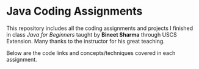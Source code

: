 # Java Coding Assignments
This repository includes all the coding assignments and projects I finished in class *Java for Beginners* taught by **Bineet Sharma** through USCS Extension. Many thanks to the instructor for his great teaching.

Below are the code links and concepts/techniques covered in each assignment.
